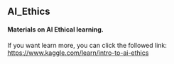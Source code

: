 ## AI_Ethics
#### Materials on AI Ethical learning.

If you want learn more, you can click the followed link: https://www.kaggle.com/learn/intro-to-ai-ethics
